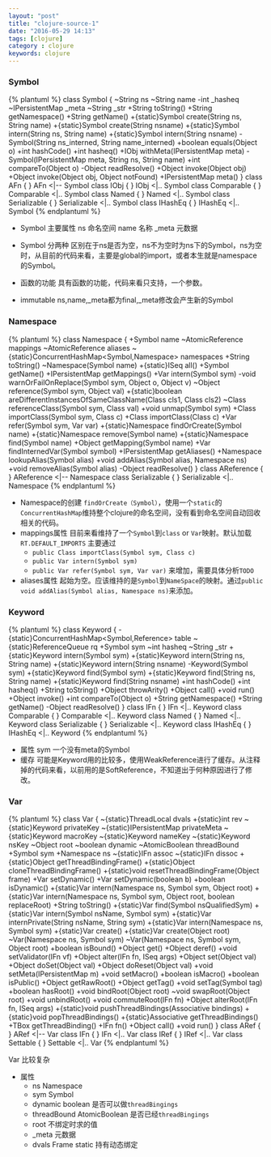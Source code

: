 ```yaml
---
layout: "post"
title: "clojure-source-1"
date: "2016-05-29 14:13"
tags: [clojure]
category : clojure
keywords: clojure
---
```

### Symbol
{% plantuml %}
class Symbol {
	~String ns
	~String name
	-int _hasheq
	~IPersistentMap _meta
	~String _str
	+String toString()
	+String getNamespace()
	+String getName()
	+{static}Symbol create(String ns, String name)
	+{static}Symbol create(String nsname)
	+{static}Symbol intern(String ns, String name)
	+{static}Symbol intern(String nsname)
	-Symbol(String ns_interned, String name_interned)
	+boolean equals(Object o)
	+int hashCode()
	+int hasheq()
	+IObj withMeta(IPersistentMap meta)
	-Symbol(IPersistentMap meta, String ns, String name)
	+int compareTo(Object o)
	-Object readResolve()
	+Object invoke(Object obj)
	+Object invoke(Object obj, Object notFound)
	+IPersistentMap meta()
}
class AFn {
}
AFn <|-- Symbol
class IObj {
}
IObj <|.. Symbol
class Comparable {
}
Comparable <|.. Symbol
class Named {
}
Named <|.. Symbol
class Serializable {
}
Serializable <|.. Symbol
class IHashEq {
}
IHashEq <|.. Symbol
{% endplantuml %}

+ Symbol 主要属性
  ns 命名空间
  name 名称
  _meta 元数据

+ Symbol 分两种
  区别在于ns是否为空，ns不为空时为ns下的Symbol，ns为空时，从目前的代码来看，主要是global的import，或者本生就是namespace的Symbol。

+ 函数的功能
  具有函数的功能，代码来看只支持，一个参数。

+ immutable
  ns,name,_meta都为final,_meta修改会产生新的Symbol

<!--more-->

### Namespace

{% plantuml %}
class Namespace {
	+Symbol name
	~AtomicReference<IPersistentMap> mappings
	~AtomicReference<IPersistentMap> aliases
	~{static}ConcurrentHashMap<Symbol,Namespace> namespaces
	+String toString()
	~Namespace(Symbol name)
	+{static}ISeq all()
	+Symbol getName()
	+IPersistentMap getMappings()
	+Var intern(Symbol sym)
	-void warnOrFailOnReplace(Symbol sym, Object o, Object v)
	~Object reference(Symbol sym, Object val)
	+{static}boolean areDifferentInstancesOfSameClassName(Class cls1, Class cls2)
	~Class referenceClass(Symbol sym, Class val)
	+void unmap(Symbol sym)
	+Class importClass(Symbol sym, Class c)
	+Class importClass(Class c)
	+Var refer(Symbol sym, Var var)
	+{static}Namespace findOrCreate(Symbol name)
	+{static}Namespace remove(Symbol name)
	+{static}Namespace find(Symbol name)
	+Object getMapping(Symbol name)
	+Var findInternedVar(Symbol symbol)
	+IPersistentMap getAliases()
	+Namespace lookupAlias(Symbol alias)
	+void addAlias(Symbol alias, Namespace ns)
	+void removeAlias(Symbol alias)
	-Object readResolve()
}
class AReference {
}
AReference <|-- Namespace
class Serializable {
}
Serializable <|.. Namespace
{% endplantuml %}

+ Namespace的创建
  `findOrCreate（Symbol）`，使用一个`static`的`ConcurrentHashMap`维持整个clojure的命名空间，没有看到命名空间自动回收相关的代码。
+ mappings属性
  目前来看维持了一个`Symbol`到`class` or `Var`映射。默认加载`RT.DEFAULT_IMPORTS`
  主要通过
  + `public Class importClass(Symbol sym, Class c)`
  + `public Var intern(Symbol sym) `
  + `public Var refer(Symbol sym, Var var)`
  来增加，需要具体分析`TODO`
+ aliases属性
  起始为空。应该维持的是`Symbol`到`NameSpace`的映射。通过`public void addAlias(Symbol alias, Namespace ns)`来添加。

### Keyword

{% plantuml %}
class Keyword {
	-{static}ConcurrentHashMap<Symbol,Reference<Keyword>> table
	~{static}ReferenceQueue rq
	+Symbol sym
	~int hasheq
	~String _str
	+{static}Keyword intern(Symbol sym)
	+{static}Keyword intern(String ns, String name)
	+{static}Keyword intern(String nsname)
	-Keyword(Symbol sym)
	+{static}Keyword find(Symbol sym)
	+{static}Keyword find(String ns, String name)
	+{static}Keyword find(String nsname)
	+int hashCode()
	+int hasheq()
	+String toString()
	+Object throwArity()
	+Object call()
	+void run()
	+Object invoke()
	+int compareTo(Object o)
	+String getNamespace()
	+String getName()
	-Object readResolve()
}
class IFn {
}
IFn <|.. Keyword
class Comparable {
}
Comparable <|.. Keyword
class Named {
}
Named <|.. Keyword
class Serializable {
}
Serializable <|.. Keyword
class IHashEq {
}
IHashEq <|.. Keyword
{% endplantuml %}

+ 属性
  sym 一个没有meta的Symbol
+ 缓存
  可能是Keyword用的比较多，使用WeakReference进行了缓存。从注释掉的代码来看，以前用的是SoftReference，不知道出于何种原因进行了修改。

### Var
{% plantuml %}
class Var {
	~{static}ThreadLocal<Frame> dvals
	+{static}int rev
	~{static}Keyword privateKey
	~{static}IPersistentMap privateMeta
	~{static}Keyword macroKey
	~{static}Keyword nameKey
	~{static}Keyword nsKey
	~Object root
	~boolean dynamic
	~AtomicBoolean threadBound
	+Symbol sym
	+Namespace ns
	~{static}IFn assoc
	~{static}IFn dissoc
	+{static}Object getThreadBindingFrame()
	+{static}Object cloneThreadBindingFrame()
	+{static}void resetThreadBindingFrame(Object frame)
	+Var setDynamic()
	+Var setDynamic(boolean b)
	+boolean isDynamic()
	+{static}Var intern(Namespace ns, Symbol sym, Object root)
	+{static}Var intern(Namespace ns, Symbol sym, Object root, boolean replaceRoot)
	+String toString()
	+{static}Var find(Symbol nsQualifiedSym)
	+{static}Var intern(Symbol nsName, Symbol sym)
	+{static}Var internPrivate(String nsName, String sym)
	+{static}Var intern(Namespace ns, Symbol sym)
	+{static}Var create()
	+{static}Var create(Object root)
	~Var(Namespace ns, Symbol sym)
	~Var(Namespace ns, Symbol sym, Object root)
	+boolean isBound()
	+Object get()
	+Object deref()
	+void setValidator(IFn vf)
	+Object alter(IFn fn, ISeq args)
	+Object set(Object val)
	+Object doSet(Object val)
	+Object doReset(Object val)
	+void setMeta(IPersistentMap m)
	+void setMacro()
	+boolean isMacro()
	+boolean isPublic()
	+Object getRawRoot()
	+Object getTag()
	+void setTag(Symbol tag)
	+boolean hasRoot()
	+void bindRoot(Object root)
	~void swapRoot(Object root)
	+void unbindRoot()
	+void commuteRoot(IFn fn)
	+Object alterRoot(IFn fn, ISeq args)
	+{static}void pushThreadBindings(Associative bindings)
	+{static}void popThreadBindings()
	+{static}Associative getThreadBindings()
	+TBox getThreadBinding()
	+IFn fn()
	+Object call()
	+void run()
}
class ARef {
}
ARef <|-- Var
class IFn {
}
IFn <|.. Var
class IRef {
}
IRef <|.. Var
class Settable {
}
Settable <|.. Var
{% endplantuml %}

Var 比较复杂
+ 属性
  + ns Namespace
  + sym Symbol
  + dynamic boolean 是否可以做`threadBingings`
  + threadBound AtomicBoolean 是否已经`threadBingings`
  + root 不绑定时求的值
  + _meta 元数据
  + dvals Frame static 持有动态绑定
